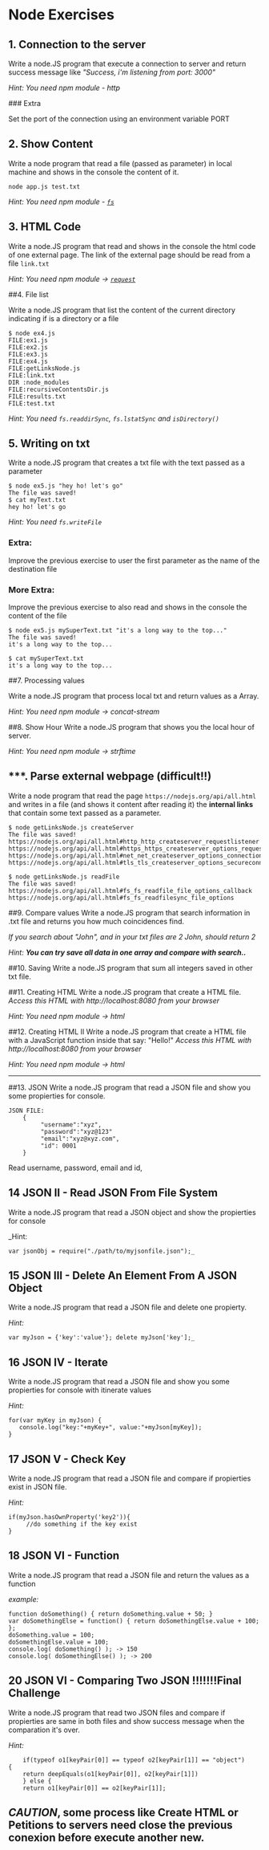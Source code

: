# Node Exercises

## 1. Connection to the server

Write a node.JS program that execute a connection to server and return success message like *"Success, i'm listening from port: 3000"*

_Hint: You need npm module - http_

### Extra

Set the port of the connection using an environment variable PORT

## 2. Show Content

Write a node program that read a file (passed as parameter) in local machine and shows in the console the content of it.

    node app.js test.txt

_Hint: You need npm module - [`fs`](https://nodejs.org/api/fs.html)_

## 3. HTML Code

Write a node.JS program that read and shows in the console the html code of one external page. The link of the external page should be read from a file `link.txt`

_Hint: You need npm module -> [`request`](https://github.com/request/request)_ 

##4. File list

Write a node.JS program that list the content of the current directory indicating if is a directory or a file

    $ node ex4.js 
    FILE:ex1.js
    FILE:ex2.js
    FILE:ex3.js
    FILE:ex4.js
    FILE:getLinksNode.js
    FILE:link.txt
    DIR :node_modules
    FILE:recursiveContentsDir.js
    FILE:results.txt
    FILE:test.txt

_Hint: You need `fs.readdirSync`, `fs.lstatSync` and `isDirectory()`_

## 5. Writing on txt

Write a node.JS program that creates a txt file with the text passed as a parameter

    $ node ex5.js "hey ho! let's go"
    The file was saved!
    $ cat myText.txt 
    hey ho! let's go

_Hint: You need `fs.writeFile`_

### Extra:

Improve the previous exercise to user the first parameter as the name of the destination file

### More Extra:

Improve the previous exercise to also read and shows in the console the content of the file

    $ node ex5.js mySuperText.txt "it's a long way to the top..."
    The file was saved!
    it's a long way to the top...

    $ cat mySuperText.txt 
    it's a long way to the top...


##7. Processing values

Write a node.JS program that process local txt and return values as a Array.

_Hint: You need npm module -> concat-stream_

##8. Show Hour
Write a node.JS program that shows you the local hour of server.

_Hint: You need npm module -> strftime_

## ***. Parse external webpage (difficult!!)

Write a node program that read the page `https://nodejs.org/api/all.html` and writes in a file (and shows it content after reading it) the **internal links** that contain some text passed as a parameter. 

    $ node getLinksNode.js createServer
    The file was saved!
    https://nodejs.org/api/all.html#http_http_createserver_requestlistener
    https://nodejs.org/api/all.html#https_https_createserver_options_requestlistener
    https://nodejs.org/api/all.html#net_net_createserver_options_connectionlistener
    https://nodejs.org/api/all.html#tls_tls_createserver_options_secureconnectionlistener

    $ node getLinksNode.js readFile
    The file was saved!
    https://nodejs.org/api/all.html#fs_fs_readfile_file_options_callback
    https://nodejs.org/api/all.html#fs_fs_readfilesync_file_options

##9. Compare values
Write a node.JS program that search information in .txt file and returns you how much coincidences find.

*If you search about "John", and in your txt files are 2 John, should return 2*

_Hint: **You can try save all data in one array and compare with search..**_

##10. Saving
Write a node.JS program that sum all integers saved in other txt file.

##11. Creating HTML
Write a node.JS program that create a HTML file.
*Access this HTML with http://localhost:8080 from your browser*

_Hint: You need npm module -> html_

##12. Creating HTML II
Write a node.JS program that create a HTML file with a JavaScript function inside that say: "Hello!"
*Access this HTML with http://localhost:8080 from your browser*

_Hint: You need npm module -> html_

---

##13. JSON
Write a node.JS program that read a JSON file and show you some propierties for console.

    JSON FILE:
        {
             "username":"xyz",
             "password":"xyz@123"
             "email":"xyz@xyz.com",
             "id": 0001
        }

Read username, password, email and id,

## 14 JSON II - Read JSON From File System
Write a node.JS program that read a JSON object and show the propierties for console

_Hint: 

    var jsonObj = require("./path/to/myjsonfile.json");_

## 15 JSON III - Delete An Element From A JSON Object
Write a node.JS program that read a JSON file and delete one propierty.

_Hint:_

    var myJson = {'key':'value'}; delete myJson['key'];_

## 16 JSON IV - Iterate
Write a node.JS program that read a JSON file and show you some propierties for console with itinerate values

_Hint:_

    for(var myKey in myJson) {
       console.log("key:"+myKey+", value:"+myJson[myKey]);
    }

## 17 JSON V - Check Key
Write a node.JS program that read a JSON file and compare if propierties exist in JSON file.

_Hint:_

    if(myJson.hasOwnProperty('key2')){
         //do something if the key exist
    }

## 18 JSON VI - Function
Write a node.JS program that read a JSON file and return the values as a function 

_example:_ 

    function doSomething() { return doSomething.value + 50; }
    var doSomethingElse = function() { return doSomethingElse.value + 100; };
    doSomething.value = 100;
    doSomethingElse.value = 100;
    console.log( doSomething() ); -> 150
    console.log( doSomethingElse() ); -> 200

## 20 JSON VI - Comparing Two JSON **!!!!!!!Final Challenge** 
Write a node.JS program that read two JSON files and compare if propierties are same in both files and show success message when the comparation it's over.

_Hint:_    
        
        if(typeof o1[keyPair[0]] == typeof o2[keyPair[1]] == "object")         {
        return deepEquals(o1[keyPair[0]], o2[keyPair[1]])
        } else {
        return o1[keyPair[0]] == o2[keyPair[1]];


## *CAUTION*, some process like Create HTML or Petitions to servers need close the previous conexion before execute another new.

